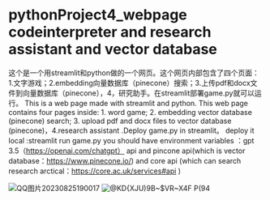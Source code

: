 # pythonProject4_webpage  codeinterpreter and research assistant and vector database
这个是一个用streamlit和python做的一个网页。这个网页内部包含了四个页面：1.文字游戏；2.embedding向量数据库（pinecone）搜索；3.上传pdf和docx文件到向量数据库（pinecone），4，研究助手。在streamlit部署game.py就可以运行。
This is a web page made with streamlit and python. This web page contains four pages inside: 1. word game; 2. embedding vector database (pinecone) search; 3. upload pdf and docx files to vector database (pinecone)，4.research assistant .Deploy game.py in streamlit。
deploy it local :streamlit run game.py
you should have environment variables ：gpt 3.5（https://openai.com/chatgpt） api and pincone api(which is vector database：https://www.pinecone.io/) and core api (which can search research arctical：https://core.ac.uk/services#api )


![QQ图片20230825190017](https://github.com/forestmoster/pythonProject4_webpage/assets/129015666/defadea6-3623-44c3-a919-0d25b68c8e7a)
![@KD{XJU)9B~$VR~X4F P(94](https://github.com/forestmoster/pythonProject4_webpage/assets/129015666/a22aa330-54a1-4fc7-8fa6-7bade73b3104)
